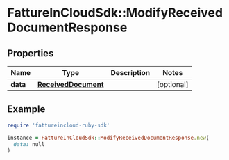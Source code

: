 # FattureInCloudSdk::ModifyReceivedDocumentResponse

## Properties

| Name | Type | Description | Notes |
| ---- | ---- | ----------- | ----- |
| **data** | [**ReceivedDocument**](ReceivedDocument.md) |  | [optional] |

## Example

```ruby
require 'fattureincloud-ruby-sdk'

instance = FattureInCloudSdk::ModifyReceivedDocumentResponse.new(
  data: null
)
```


